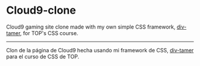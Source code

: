 # Cloud9-clone

Cloud9 gaming site clone made with my own simple CSS framework, [div-tamer](https://github.com/Javier-Machin/div-tamer-CSS), for TOP's CSS course.

-----------------------------

Clon de la página de Cloud9 hecha usando mi framework de CSS, [div-tamer](https://github.com/Javier-Machin/div-tamer-CSS) para el curso de CSS de TOP.
